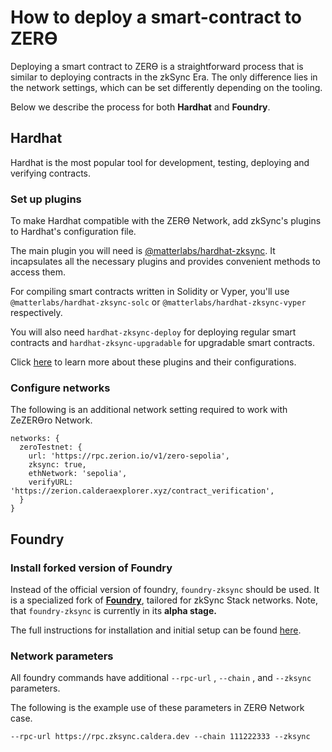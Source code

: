 # How to deploy a smart-contract to ZERϴ

Deploying a smart contract to ZERϴ is a straightforward process that is similar to deploying contracts in the zkSync Era. The only difference lies in the network settings, which can be set differently depending on the tooling.

Below we describe the process for both **Hardhat** and **Foundry**.

## Hardhat

Hardhat is the most popular tool for development, testing, deploying and verifying contracts. 

### Set up plugins

To make Hardhat compatible with the ZERϴ Network, add zkSync's plugins to Hardhat's configuration file.

The main plugin you will need is [@matterlabs/hardhat-zksync](https://docs.zksync.io/build/tooling/hardhat/hardhat-zksync). It incapsulates all the necessary plugins and provides convenient methods to access them.

For compiling smart contracts written in Solidity or Vyper, you'll use `@matterlabs/hardhat-zksync-solc` or `@matterlabs/hardhat-zksync-vyper` respectively.

You will also need `hardhat-zksync-deploy` for deploying regular smart contracts and `hardhat-zksync-upgradable` for upgradable smart contracts.

Click [here](https://docs.zksync.io/build/tooling/hardhat/getting-started) to learn more about these plugins and their configurations.

### Configure networks

The following is an additional network setting required to work with ZeZERϴro Network.

```tsx
networks: {
  zeroTestnet: {
    url: 'https://rpc.zerion.io/v1/zero-sepolia',
    zksync: true,
    ethNetwork: 'sepolia',
    verifyURL: 'https://zerion.calderaexplorer.xyz/contract_verification',
  }
}
```

## Foundry

### Install forked version of Foundry

Instead of the official version of foundry, `foundry-zksync` should be used. It is a specialized fork of [**Foundry**](https://github.com/foundry-rs/foundry), tailored for zkSync Stack networks. Note, that `foundry-zksync` is currently in its **alpha stage.**

The full instructions for installation and initial setup can be found [here](https://docs.zksync.io/build/tooling/foundry/getting-started).

### Network parameters

All foundry commands have additional `--rpc-url` , `--chain` , and `--zksync` parameters.

The following is the example use of these parameters in ZERϴ Network case.

```tsx
--rpc-url https://rpc.zksync.caldera.dev --chain 111222333 --zksync
```
